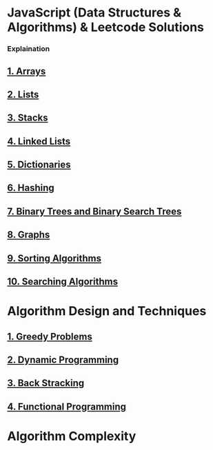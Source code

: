 # JavaScript (Data Structures & Algorithms) & Leetcode Solutions


### Explaination 
## [1. Arrays](https://github.com/mitushaa/Python_Zero_to_Hero_Part1/wiki/Python-Introduction)
## [2. Lists](https://github.com/mitushaa/Python_Zero_to_Hero_Part1/wiki/Python-Introduction) 
## [3. Stacks](https://github.com/mitushaa/Python_Zero_to_Hero_Part1/wiki/Python-Introduction) 
## [4. Linked Lists](https://github.com/mitushaa/Python_Zero_to_Hero_Part1/wiki/Python-Introduction)
## [5. Dictionaries](https://github.com/mitushaa/Python_Zero_to_Hero_Part1/wiki/Python-Introduction)
## [6. Hashing](https://github.com/mitushaa/Python_Zero_to_Hero_Part1/wiki/Python-Introduction) 
## [7. Binary Trees and Binary Search Trees](https://github.com/mitushaa/Python_Zero_to_Hero_Part1/wiki/Python-Introduction)
## [8. Graphs](https://github.com/mitushaa/Python_Zero_to_Hero_Part1/wiki/Python-Introduction) 
## [9. Sorting Algorithms](https://github.com/mitushaa/Python_Zero_to_Hero_Part1/wiki/Python-Introduction) 
## [10. Searching Algorithms](https://github.com/mitushaa/Python_Zero_to_Hero_Part1/wiki/Python-Introduction) 

# Algorithm Design and Techniques
## [1. Greedy Problems](https://github.com/mitushaa/Python_Zero_to_Hero_Part1/wiki/Python-Introduction)
## [2. Dynamic Programming](https://github.com/mitushaa/Python_Zero_to_Hero_Part1/wiki/Python-Introduction) 
## [3. Back Stracking](https://github.com/mitushaa/Python_Zero_to_Hero_Part1/wiki/Python-Introduction) 
## [4. Functional Programming](https://github.com/mitushaa/Python_Zero_to_Hero_Part1/wiki/Python-Introduction) 

# Algorithm Complexity











